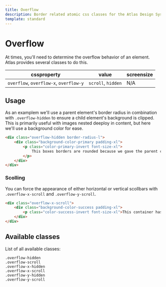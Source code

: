 ```yaml
---
title: Overflow
description: Border related atomic css classes for the Atlas Design System
template: standard
---
```


# Overflow

At times, you'll need to determine the overflow behavior of an element. Atlas provides several classes to do this.

| cssproperty                            | value              | screensize |
| -------------------------------------- | ------------------ | ---------- |
| `overflow`, `overflow-x`, `overflow-y` | `scroll`, `hidden` | N/A        |

## Usage

As an examplem we'll use a parent element's border radius in combination with `.overflow-hidden` to ensure a child element's background is clipped. This is primarily useful with images nested deeploy in content, but here we'll use a background color for ease.

```html
<div class="overflow-hidden border-radius-l">
	<div class="background-color-primary padding-xl">
		<p class="color-primary-invert font-size-xl">
			This boxes borders are rounded because we gave the parent container overflow-hidden
		</p>
	</div>
</div>
```

### Scolling

You can force the appearance of either horizontal or vertical scollbars with `.overflow-x-scroll` and `.overflow-y-scroll`.

```html
<div class="overflow-x-scroll">
	<div class="background-color-success padding-xl">
		<p class="color-success-invert font-size-xl">This container has a horizontal scrollbar.</p>
	</div>
</div>
```

## Available classes

List of all available classes:

```atomics-filter
.overflow-hidden
.overflow-scroll
.overflow-x-hidden
.overflow-x-scroll
.overflow-y-hidden
.overflow-y-scroll
```
